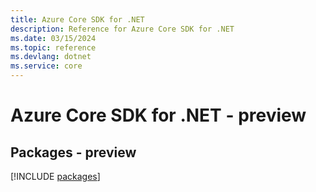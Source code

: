 ```yaml
---
title: Azure Core SDK for .NET
description: Reference for Azure Core SDK for .NET
ms.date: 03/15/2024
ms.topic: reference
ms.devlang: dotnet
ms.service: core
---
```

# Azure Core SDK for .NET - preview
## Packages - preview
[!INCLUDE [packages](core-index.md)]